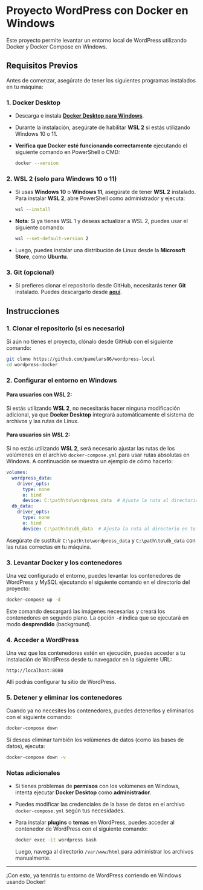 
# Proyecto WordPress con Docker en Windows

Este proyecto permite levantar un entorno local de WordPress utilizando Docker y Docker Compose en Windows.

## Requisitos Previos

Antes de comenzar, asegúrate de tener los siguientes programas instalados en tu máquina:

### 1. **Docker Desktop**
   - Descarga e instala **[Docker Desktop para Windows](https://www.docker.com/products/docker-desktop)**.
   - Durante la instalación, asegúrate de habilitar **WSL 2** si estás utilizando Windows 10 o 11.
   - **Verifica que Docker esté funcionando correctamente** ejecutando el siguiente comando en PowerShell o CMD:

     ```bash
     docker --version
     ```

### 2. **WSL 2** (solo para Windows 10 o 11)
   - Si usas **Windows 10** o **Windows 11**, asegúrate de tener **WSL 2** instalado. Para instalar **WSL 2**, abre PowerShell como administrador y ejecuta:

     ```bash
     wsl --install
     ```

   - **Nota**: Si ya tienes WSL 1 y deseas actualizar a WSL 2, puedes usar el siguiente comando:

     ```bash
     wsl --set-default-version 2
     ```

   - Luego, puedes instalar una distribución de Linux desde la **Microsoft Store**, como **Ubuntu**.

### 3. **Git** (opcional)
   - Si prefieres clonar el repositorio desde GitHub, necesitarás tener **Git** instalado. Puedes descargarlo desde **[aquí](https://git-scm.com/)**.

## Instrucciones

### 1. Clonar el repositorio (si es necesario)
Si aún no tienes el proyecto, clónalo desde GitHub con el siguiente comando:

```bash
git clone https://github.com/pamelars86/wordpress-local
cd wordpress-docker
```

### 2. Configurar el entorno en Windows

#### Para usuarios con **WSL 2**:
Si estás utilizando **WSL 2**, no necesitarás hacer ninguna modificación adicional, ya que **Docker Desktop** integrará automáticamente el sistema de archivos y las rutas de Linux.

#### Para usuarios sin **WSL 2**:
Si no estás utilizando **WSL 2**, será necesario ajustar las rutas de los volúmenes en el archivo `docker-compose.yml` para usar rutas absolutas en Windows. A continuación se muestra un ejemplo de cómo hacerlo:

```yaml
volumes:
  wordpress_data:
    driver_opts:
      type: none
      o: bind
      device: C:\path\to\wordpress_data  # Ajusta la ruta al directorio en tu máquina
  db_data:
    driver_opts:
      type: none
      o: bind
      device: C:\path\to\db_data  # Ajusta la ruta al directorio en tu máquina
```

Asegúrate de sustituir `C:\path\to\wordpress_data` y `C:\path\to\db_data` con las rutas correctas en tu máquina.

### 3. Levantar Docker y los contenedores

Una vez configurado el entorno, puedes levantar los contenedores de WordPress y MySQL ejecutando el siguiente comando en el directorio del proyecto:

```bash
docker-compose up -d
```

Este comando descargará las imágenes necesarias y creará los contenedores en segundo plano. La opción `-d` indica que se ejecutará en modo **desprendido** (background).

### 4. Acceder a WordPress

Una vez que los contenedores estén en ejecución, puedes acceder a tu instalación de WordPress desde tu navegador en la siguiente URL:

```
http://localhost:8080
```

Allí podrás configurar tu sitio de WordPress.

### 5. Detener y eliminar los contenedores

Cuando ya no necesites los contenedores, puedes detenerlos y eliminarlos con el siguiente comando:

```bash
docker-compose down
```

Si deseas eliminar también los volúmenes de datos (como las bases de datos), ejecuta:

```bash
docker-compose down -v
```

### Notas adicionales

- Si tienes problemas de **permisos** con los volúmenes en Windows, intenta ejecutar **Docker Desktop** como **administrador**.
- Puedes modificar las credenciales de la base de datos en el archivo `docker-compose.yml` según tus necesidades.
- Para instalar **plugins** o **temas** en WordPress, puedes acceder al contenedor de WordPress con el siguiente comando:

  ```bash
  docker exec -it wordpress bash
  ```

  Luego, navega al directorio `/var/www/html` para administrar los archivos manualmente.

---

¡Con esto, ya tendrás tu entorno de WordPress corriendo en Windows usando Docker!
